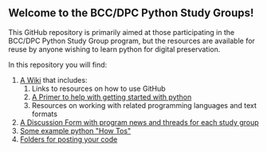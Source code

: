 ## Welcome to the BCC/DPC Python Study Groups!
This GitHub repository is primarily aimed at those participating in the BCC/DPC Python Study Group program, but the resources are available for reuse by anyone wishing to learn python for digital preservation.

In this repository you will find:
1. [A Wiki](https://github.com/Digital-Preservation-Coalition/PythonStudyGroups/wiki) that includes:
   1. Links to resources on how to use GitHub
   2. [A Primer to help with getting started with python](https://github.com/Digital-Preservation-Coalition/PythonStudyGroups/wiki)
   3. Resources on working with related programming languages and text formats
2. [A Discussion Form with program news and threads for each study group](https://github.com/Digital-Preservation-Coalition/PythonStudyGroups/discussions)
3. [Some example python "How Tos"](https://github.com/Digital-Preservation-Coalition/PythonStudyGroups/blob/main/How-Tos/README.md)
4. [Folders for posting your code](https://github.com/Digital-Preservation-Coalition/PythonStudyGroups/tree/main/2024%20Cohort%202)
